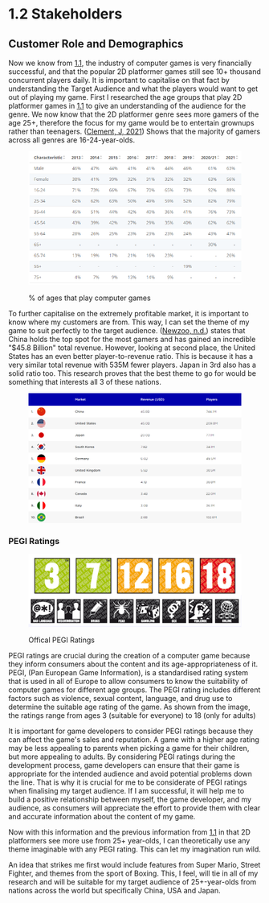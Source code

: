 # 1.2 Stakeholders

## Customer Role and Demographics

Now we know from [1.1](1.1-problem-identification.md), the industry of computer games is very financially successful, and that the popular 2D platformer games still see 10+ thousand concurrent players daily. It is important to capitalise on that fact by understanding the Target Audience and what the players would want to get out of playing my game. First I researched the age groups that play 2D platformer games in [1.1](1.1-problem-identification.md) to give an understanding of the audience for the genre. We now know that the 2D platformer genre sees more gamers of the age 25+, therefore the focus for my game would be to entertain grownups rather than teenagers. ([Clement, J, 2021](reference-list.md)) Shows that the majority of gamers across all genres are 16-24-year-olds.



<figure><img src="../.gitbook/assets/gamers ages.png" alt=""><figcaption><p>% of ages that play computer games</p></figcaption></figure>

To further capitalise on the extremely profitable market, it is important to know where my customers are from. This way, I can set the theme of my game to suit perfectly to the target audience. ([Newzoo, n.d.](reference-list.md)) states that China holds the top spot for the most gamers and has gained an incredible "$45.8 Billion" total revenue. However, looking at second place, the United States has an even better player-to-revenue ratio. This is because it has a very similar total revenue with 535M fewer players. Japan in 3rd also has a solid ratio too. This research proves that the best theme to go for would be something that interests all 3 of these nations.

<figure><img src="../.gitbook/assets/gamer nation graph.png" alt=""><figcaption></figcaption></figure>

### PEGI Ratings

<figure><img src="../.gitbook/assets/pegi ratings.png" alt=""><figcaption><p>Offical PEGI Ratings</p></figcaption></figure>

PEGI ratings are crucial during the creation of a computer game because they inform consumers about the content and its age-appropriateness of it. PEGI, (Pan European Game Information), is a standardised rating system that is used in all of Europe to allow consumers to know the suitability of computer games for different age groups. The PEGI rating includes different factors such as violence, sexual content, language, and drug use to determine the suitable age rating of the game. As shown from the image, the ratings range from ages 3 (suitable for everyone) to 18 (only for adults)

It is important for game developers to consider PEGI ratings because they can affect the game's sales and reputation. A game with a higher age rating may be less appealing to parents when picking a game for their children, but more appealing to adults. By considering PEGI ratings during the development process, game developers can ensure that their game is appropriate for the intended audience and avoid potential problems down the line. That is why it is crucial for me to be considerate of PEGI ratings when finalising my target audience. If I am successful, it will help me to build a positive relationship between myself, the game developer, and my audience, as consumers will appreciate the effort to provide them with clear and accurate information about the content of my game.

Now with this information and the previous information from [1.1](1.1-problem-identification.md) in that 2D platformers see more use from 25+ year-olds, I can theoretically use any theme imaginable with any PEGI rating. This can let my imagination run wild.

An idea that strikes me first would include features from Super Mario, Street Fighter, and themes from the sport of Boxing. This, I feel, will tie in all of my research and will be suitable for my target audience of 25+-year-olds from nations across the world but specifically China, USA and Japan.
